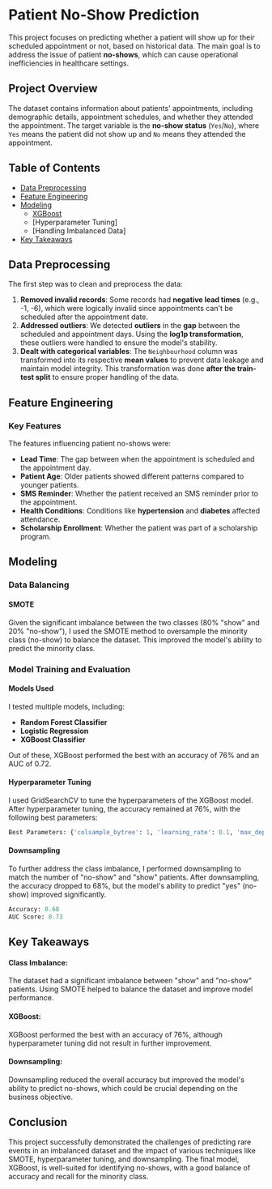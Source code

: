 # Patient No-Show Prediction

This project focuses on predicting whether a patient will show up for their scheduled appointment or not, based on historical data. The main goal is to address the issue of patient **no-shows**, which can cause operational inefficiencies in healthcare settings.

## Project Overview

The dataset contains information about patients' appointments, including demographic details, appointment schedules, and whether they attended the appointment. The target variable is the **no-show status** (`Yes`/`No`), where `Yes` means the patient did not show up and `No` means they attended the appointment.

## Table of Contents

- [Data Preprocessing](#data-preprocessing)
- [Feature Engineering](#feature-engineering)
- [Modeling](#modeling)
  - [XGBoost](#xgboost)
  - [Hyperparameter Tuning]
  - [Handling Imbalanced Data]
- [Key Takeaways](#key-takeaways)

## Data Preprocessing

The first step was to clean and preprocess the data:

1. **Removed invalid records**: Some records had **negative lead times** (e.g., -1, -6), which were logically invalid since appointments can't be scheduled after the appointment date.
2. **Addressed outliers**: We detected **outliers** in the **gap** between the scheduled and appointment days. Using the **log1p transformation**, these outliers were handled to ensure the model's stability.
3. **Dealt with categorical variables**: The `Neighbourhood` column was transformed into its respective **mean values** to prevent data leakage and maintain model integrity. This transformation was done **after the train-test split** to ensure proper handling of the data.

## Feature Engineering

### Key Features

The features influencing patient no-shows were:
- **Lead Time**: The gap between when the appointment is scheduled and the appointment day.
- **Patient Age**: Older patients showed different patterns compared to younger patients.
- **SMS Reminder**: Whether the patient received an SMS reminder prior to the appointment.
- **Health Conditions**: Conditions like **hypertension** and **diabetes** affected attendance.
- **Scholarship Enrollment**: Whether the patient was part of a scholarship program.

## Modeling

### **Data Balancing**

#### SMOTE

Given the significant imbalance between the two classes (80% "show" and 20% "no-show"), I used the SMOTE method to oversample the minority class (no-show) to balance the dataset. This improved the model's ability to predict the minority class.

###  **Model Training and Evaluation**

#### Models Used

I tested multiple models, including:
- **Random Forest Classifier**
- **Logistic Regression**
- **XGBoost Classifier**

Out of these, XGBoost performed the best with an accuracy of 76% and an AUC of 0.72.

#### Hyperparameter Tuning

I used GridSearchCV to tune the hyperparameters of the XGBoost model. After hyperparameter tuning, the accuracy remained at 76%, with the following best parameters:

```python
Best Parameters: {'colsample_bytree': 1, 'learning_rate': 0.1, 'max_depth': 7, 'n_estimators': 200, 'subsample': 0.8}
```

#### Downsampling
To further address the class imbalance, I performed downsampling to match the number of "no-show" and "show" patients. After downsampling, the accuracy dropped to 68%, but the model's ability to predict "yes" (no-show) improved significantly.

```python
Accuracy: 0.68
AUC Score: 0.73
```

## Key Takeaways
#### Class Imbalance: 

The dataset had a significant imbalance between "show" and "no-show" patients. Using SMOTE helped to balance the dataset and improve model performance.

#### XGBoost: 
XGBoost performed the best with an accuracy of 76%, although hyperparameter tuning did not result in further improvement.

#### Downsampling: 
Downsampling reduced the overall accuracy but improved the model's ability to predict no-shows, which could be crucial depending on the business objective.

## Conclusion
This project successfully demonstrated the challenges of predicting rare events in an imbalanced dataset and the impact of various techniques like SMOTE, hyperparameter tuning, and downsampling. The final model, XGBoost, is well-suited for identifying no-shows, with a good balance of accuracy and recall for the minority class.

